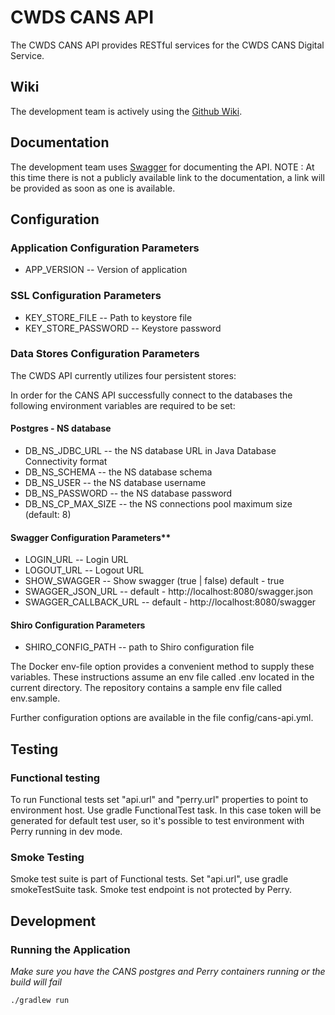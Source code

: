 # CWDS CANS API

The CWDS CANS API provides RESTful services for the CWDS CANS Digital Service.

## Wiki

The development team is actively using the [Github Wiki](https://github.com/ca-cwds/cans-api/wiki).

## Documentation

The development team uses [Swagger](http://swagger.io/) for documenting the API.
NOTE : At this time there is not a publicly available link to the documentation, a link will be provided as soon as one is available.


## Configuration

### Application Configuration Parameters
- APP_VERSION -- Version of application

### SSL Configuration Parameters
- KEY_STORE_FILE -- Path to keystore file
- KEY_STORE_PASSWORD -- Keystore password

### Data Stores Configuration Parameters

The CWDS API currently utilizes four persistent stores:

In order for the CANS API successfully connect to the databases the following environment variables are required to be set:

#### Postgres - NS database
- DB_NS_JDBC_URL -- the NS database URL in Java Database Connectivity format
- DB_NS_SCHEMA -- the NS database schema
- DB_NS_USER -- the NS database username
- DB_NS_PASSWORD -- the NS database password
- DB_NS_CP_MAX_SIZE -- the NS connections pool maximum size (default: 8)


#### Swagger Configuration Parameters**
- LOGIN_URL -- Login URL
- LOGOUT_URL -- Logout URL 
- SHOW_SWAGGER -- Show swagger (true | false) default - true
- SWAGGER_JSON_URL -- default - http://localhost:8080/swagger.json
- SWAGGER_CALLBACK_URL -- default - http://localhost:8080/swagger

#### Shiro Configuration Parameters
- SHIRO_CONFIG_PATH -- path to Shiro configuration file
 
The Docker env-file option provides a convenient method to supply these variables. These instructions assume an env file called .env located in the current directory. The repository contains a sample env file called env.sample.

Further configuration options are available in the file config/cans-api.yml.

## Testing

### Functional testing
To run Functional tests set "api.url" and "perry.url" properties to point to environment host. Use gradle FunctionalTest task. In this case token will be generated for default test user, so it's possible to test environment with Perry running in dev mode.

### Smoke Testing
Smoke test suite is part of Functional tests. Set "api.url", use gradle smokeTestSuite task. Smoke test endpoint is not protected by Perry.

## Development

### Running the Application

_Make sure you have the CANS postgres and Perry containers running or the build will fail_

`./gradlew run`






